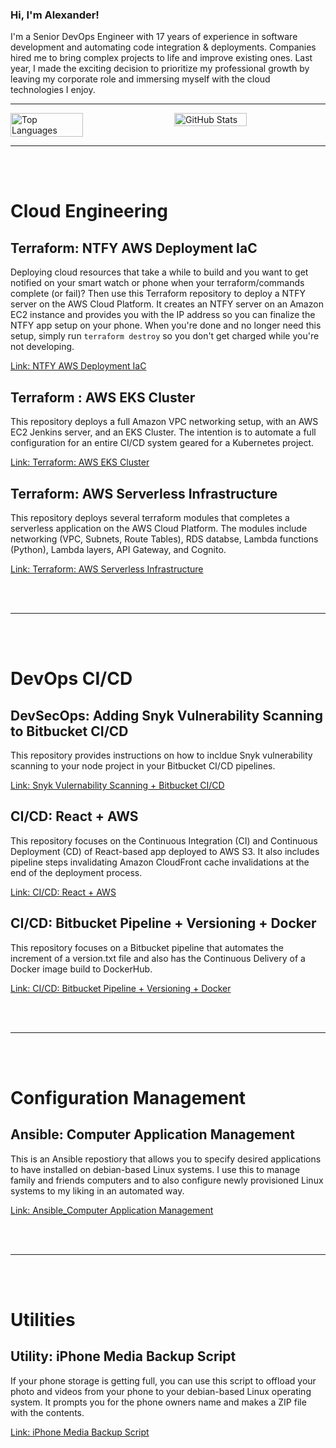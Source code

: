 ### Hi, I'm Alexander!

I'm a Senior DevOps Engineer with 17 years of experience in software development and automating code integration & deployments. Companies hired me to bring complex projects to life and improve existing ones. Last year, I made the exciting decision to prioritize my professional growth by leaving my corporate role and immersing myself with the cloud technologies I enjoy.

---

<div style="display: flex; justify-content: space-between; align-items: flex-start;">
  <img src="http://github-profile-summary-cards.vercel.app/api/cards/repos-per-language?username=linuxander&theme=nord_dark" alt="Top Languages" style="width: 48%;" />
  <img src="https://github-readme-stats.vercel.app/api?username=linuxander&showicons=true&theme=nord" alt="GitHub Stats" style="width: 48%;" />
</div>

---

<div>
  <br/>
  <br/>
</div>

# Cloud Engineering

## Terraform: NTFY AWS Deployment IaC

Deploying cloud resources that take a while to build and you want to get notified on your smart watch or phone when your terraform/commands complete (or fail)?  Then use this Terraform repository to deploy a NTFY server on the AWS Cloud Platform.  It creates an NTFY server on an Amazon EC2 instance and provides you with the IP address so you can finalize the NTFY app setup on your phone. When you're done and no longer need this setup, simply run `terraform destroy` so you don't get charged while you're not developing.

[Link: NTFY AWS Deployment IaC](https://github.com/Linuxander/ntfy_aws_deployment_iac)

## Terraform : AWS EKS Cluster

This repository deploys a full Amazon VPC networking setup, with an AWS EC2 Jenkins server, and an EKS Cluster.  The intention is to automate a full configuration for an entire CI/CD system geared for a Kubernetes project.

[Link: Terraform: AWS EKS Cluster](https://github.com/Linuxander/Terraform_AWS_EKS_Cluster)

## Terraform: AWS Serverless Infrastructure

This repository deploys several terraform modules that completes a serverless application on the AWS Cloud Platform.  The modules include networking (VPC, Subnets, Route Tables), RDS databse, Lambda functions (Python), Lambda layers, API Gateway, and Cognito.

[Link: Terraform: AWS Serverless Infrastructure](https://github.com/Linuxander/Terraform_AWS_Serverless_Infrastructure)

<div>
  <br/>
  <br/>
</div>

---

<div>
  <br/>
  <br/>
</div>

# DevOps CI/CD

## DevSecOps: Adding Snyk Vulnerability Scanning to Bitbucket CI/CD

This repository provides instructions on how to incldue Snyk vulnerability scanning to your node project in your Bitbucket CI/CD pipelines.

[Link: Snyk Vulernability Scanning + Bitbucket CI/CD](https://github.com/Linuxander/DevSecOps_Snyk_Bitbucket_Example)

## CI/CD: React + AWS

This repository focuses on the Continuous Integration (CI) and Continuous Deployment (CD) of React-based app deployed to AWS S3.  It also includes pipeline steps invalidating Amazon CloudFront cache invalidations at the end of the deployment process.

[Link: CI/CD: React + AWS](https://github.com/Linuxander/CI_CD_Bitbucket_Pipline_React_AWS)

## CI/CD: Bitbucket Pipeline + Versioning + Docker

This repository focuses on a Bitbucket pipeline that automates the increment of a version.txt file and also has the Continuous Delivery of a Docker image build to DockerHub.

[Link: CI/CD: Bitbucket Pipeline + Versioning + Docker](https://github.com/Linuxander/CI_Bitbucket_Pipeline_Docker_Build_Example)

<div>
  <br/>
  <br/>
</div>

---

<div>
  <br/>
  <br/>
</div>

# Configuration Management

## Ansible: Computer Application Management

This is an Ansible repostiory that allows you to specify desired applications to have installed on debian-based Linux systems.  I use this to manage family and friends computers and to also configure newly provisioned Linux systems to my liking in an automated way.

[Link: Ansible_Computer Application Management](https://github.com/Linuxander/Ansible_Computer_Application_Management)

<div>
  <br/>
  <br/>
</div>

---

<div>
  <br/>
  <br/>
</div>

# Utilities

## Utility: iPhone Media Backup Script

If your phone storage is getting full, you can use this script to offload your photo and videos from your phone to your debian-based Linux operating system.  It prompts you for the phone owners name and makes a ZIP file with the contents.

[Link: iPhone Media Backup Script](https://github.com/Linuxander/iphone_media_backup_script)

<div>
  <br/>
  <br/>
</div>
